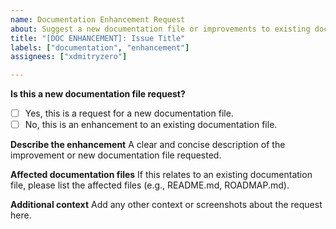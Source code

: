 ```yaml
---
name: Documentation Enhancement Request
about: Suggest a new documentation file or improvements to existing documentation.
title: "[DOC ENHANCEMENT]: Issue Title"
labels: ["documentation", "enhancement"]
assignees: ["xdmitryzero"]

---
```


**Is this a new documentation file request?**
- [ ] Yes, this is a request for a new documentation file.
- [ ] No, this is an enhancement to an existing documentation file.

**Describe the enhancement**
A clear and concise description of the improvement or new documentation file requested.

**Affected documentation files**
If this relates to an existing documentation file, please list the affected files (e.g., README.md, ROADMAP.md).

**Additional context**
Add any other context or screenshots about the request here.
